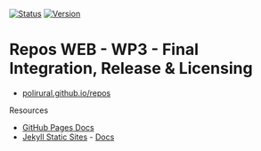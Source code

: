 [![Status](https://img.shields.io/badge/Status-Work%20in%20progress-orange?style=plastic)](https://github.com/polirural) [![Version](https://img.shields.io/badge/Version-protoype-yellowgreen)](https://polirural.github.io/repos/)
# Repos WEB - WP3 - Final Integration, Release & Licensing

- [polirural.github.io/repos](https://polirural.github.io/repos/)

Resources

- [GitHub Pages Docs](https://docs.github.com/en/pages)
- [Jekyll Static Sites](https://jekyllrb.com/) - [Docs](https://jekyllrb.com/docs/)
